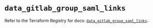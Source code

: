 # `data_gitlab_group_saml_links`

Refer to the Terraform Registry for docs: [`data_gitlab_group_saml_links`](https://registry.terraform.io/providers/gitlabhq/gitlab/18.5.0/docs/data-sources/group_saml_links).

